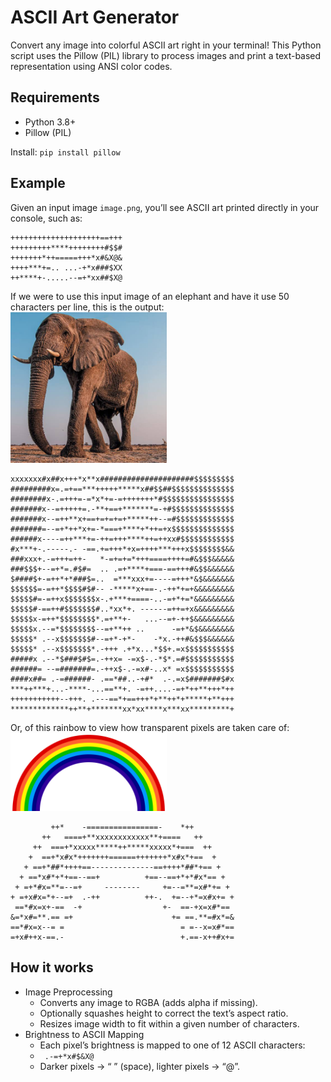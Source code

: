 # ASCII Art Generator
Convert any image into colorful ASCII art right in your terminal!
This Python script uses the Pillow (PIL) library to process images and print a text-based representation using ANSI color codes.

## Requirements
- Python 3.8+
- Pillow (PIL)

Install: `pip install pillow`

## Example
Given an input image `image.png`, you’ll see ASCII art printed directly in your console, such as:
```
++++++++++++++++++++==+++
+++++++++****++++++++#$$#
+++++++*++=====+++*x#&X@&
++++***+=.. ...-+*x###$XX
++****+-.....--=+*xx##$X@
```

If we were to use this input image of an elephant and have it use 50 characters per line, this is the output:<br>
<img src="elephant.png" alt="elephant" width="250">
```
xxxxxxx#x##x+++*x**x#####################$$$$$$$$$
#########x=.=+==***+++++*****x##$$##$$$$$$$$$$$$$$
########x-.=+++=-=*x*+=-=+++++++*#$$$$$$$$$$$$$$$$
#######x--=+++++=.-**+==+*******=-+#$$$$$$$$$$$$$$
#######x--=++**x+==+=+=+=+*****++--=#$$$$$$$$$$$$$
#######=--=+*++*x+=-*===+****+*++=+x$$$$$$$$$$$$$$
######x----=++***+=-++=+++****++=++xx#$$$$$$$$$$$$
#x***+-.-----.- -==.+=+++*+x=++++***+++x$$$$$$$$&&
###xxx+.-=+++=++-   *-=+=+=*+++====++++=#&$$$&&&&&
###$$$+--=+*=.#$#=  .. .=+****+===-==+++#&$$&&&&&&
$####$+-=++*+*###$=..  =***xxx+=----=+++*&$&&&&&&&
$$$$$$=-=++*$$$$#$#-- -*****x+==-.-++*+=+&&&&&&&&&
$$$$$#=-=++x$$$$$$$x-.+***+====-..-=+*+=*&&&&&&&&&
$$$$$#-==++#$$$$$$$#..*xx*+. ------=++=+x&&&&&&&&&
$$$$$x-=++*$$$$$$$$*.=+**+-   ...--=+-++$&&&&&&&&&
$$$$$x.--=*$$$$$$$$--=+**++ ..      -=+*&$&&&&&&&&
$$$$$* .--x$$$$$$$#--=+*-+*-    -*x.-++#&$$$&&&&&&
$$$$$* .--x$$$$$$$*.-+++ .+*x...*$$+.=x$$$$$$$$$$$
#####x .--*$###$#$=.-++x= -=x$-.-*$*.=#$$$$$$$$$$$
######= --=#######=.-++x$-.-=x#-..x* =x$$$$$$$$$$$
####x##= .-=######- .==*##..-+#*  .-.=x$#######$#x
***++***+...-****-...==**+. -=++....-=+*++**+++*++
+++++++++++--+++. .---==*+==+++*+**++*+*****+**+++
*************++**+*******xx*xx****x***xx*********+
```

Or, of this rainbow to view how transparent pixels are taken care of:<br>
<img src="rainbow.png" alt="rainbow" width="250">
```
         ++*    -================-    *++ 
       ++   ====+**xxxxxxxxxxxx**+====   ++       
     ++  ===+*xxxxx*****++*****xxxxx*+===  ++     
    +  ==+*x#x*+++++++======+++++++*x#x*+==  +    
   + ==+*##*++++==--------------==++++*##*+== +   
  + ==*x#*+*+==--==+          +==--==+*+*#x*== +  
 + =+*#x=**=--=+     --------     +=--=**=x#*+= + 
+ =+x#x=*+--=+  .-++          ++-.  +=--+*=x#x+= +
 ==*#x=x+-==  -+                  +-  ==-+x=x#*== 
&=*x#=**.== =+                      += ==.**=#x*=&
==*#x=x--= =                          = =--x=x#*==
=+x#++x-==.-                          +.==-x++#x+=
```

## How it works
<ul>
  <li>Image Preprocessing
    <ul>
      <li>Converts any image to RGBA (adds alpha if missing).</li>
      <li>Optionally squashes height to correct the text’s aspect ratio.</li>
      <li>Resizes image width to fit within a given number of characters.</li>
    </ul>
  </li>

  <li>Brightness to ASCII Mapping
    <ul>
      <li>Each pixel’s brightness is mapped to one of 12 ASCII characters:</li>
      <li><code> .-=+*x#$&X@</code></li>
      <li>Darker pixels → “ ” (space), lighter pixels → “@”.</li>
    </ul>
  </li>
</ul>
